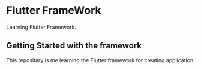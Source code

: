 # Flutter FrameWork

Learning Flutter Framework.

## Getting Started with the framework

This repositary is me learning the Flutter framework for creating application.

